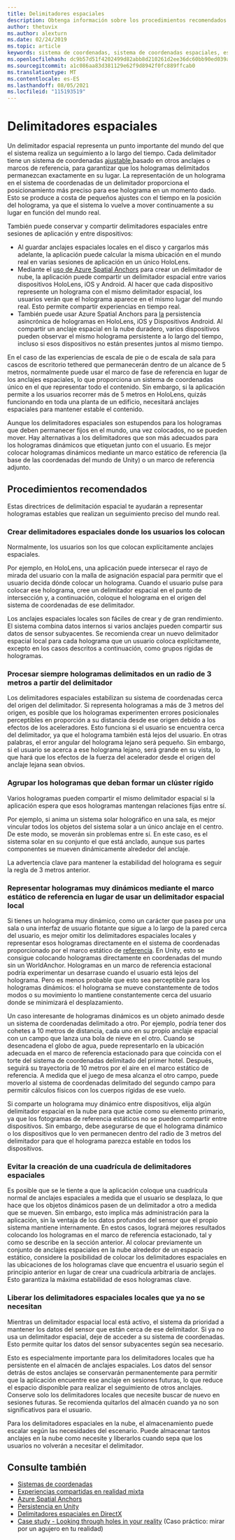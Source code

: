 ```yaml
---
title: Delimitadores espaciales
description: Obtenga información sobre los procedimientos recomendados para usar anclajes espaciales para representar hologramas estables en aplicaciones de realidad mixta.
author: thetuvix
ms.author: alexturn
ms.date: 02/24/2019
ms.topic: article
keywords: sistema de coordenadas, sistema de coordenadas espaciales, escala mundial, mundo, escala, posición, orientación, delimitador, delimitador espacial, bloqueado por el mundo, bloqueo mundial, persistencia, uso compartido, casco de realidad mixta, casco de realidad mixta de windows, casco de realidad virtual, HoloLens
ms.openlocfilehash: dc9b57d51f4202499d82abb8d210261d2ee36dc60bb90ed039a7554f82af79a0
ms.sourcegitcommit: a1c086aa83d381129e62f9d8942f0fc889ffcab0
ms.translationtype: MT
ms.contentlocale: es-ES
ms.lasthandoff: 08/05/2021
ms.locfileid: "115193519"
---
```

# <a name="spatial-anchors"></a>Delimitadores espaciales

Un delimitador espacial representa un punto importante del mundo del que el sistema realiza un seguimiento a lo largo del tiempo. Cada delimitador tiene un sistema de coordenadas [ajustable,](coordinate-systems.md)basado en otros anclajes o marcos de referencia, para garantizar que los hologramas delimitados permanezcan exactamente en su lugar.  La representación de un holograma en el sistema de coordenadas de un delimitador proporciona el posicionamiento más preciso para ese holograma en un momento dado. Esto se produce a costa de pequeños ajustes con el tiempo en la posición del holograma, ya que el sistema lo vuelve a mover continuamente a su lugar en función del mundo real.

También puede conservar y compartir delimitadores espaciales entre sesiones de aplicación y entre dispositivos:
* Al guardar anclajes espaciales locales en el disco y cargarlos más adelante, la aplicación puede calcular la misma ubicación en el mundo real en varias sesiones de aplicación en un único HoloLens.
* Mediante el <a href="/azure/spatial-anchors/overview" target="_blank">uso de Azure Spatial Anchors</a> para crear un delimitador de nube, la aplicación puede compartir un delimitador espacial entre varios dispositivos HoloLens, iOS y Android. Al hacer que cada dispositivo represente un holograma con el mismo delimitador espacial, los usuarios verán que el holograma aparece en el mismo lugar del mundo real. Esto permite compartir experiencias en tiempo real.
* También puede usar Azure Spatial Anchors para <a href="/azure/spatial-anchors/overview" target="_blank">la</a> persistencia asincrónica de hologramas en HoloLens, iOS y Dispositivos Android. Al compartir un anclaje espacial en la nube duradero, varios dispositivos pueden observar el mismo holograma persistente a lo largo del tiempo, incluso si esos dispositivos no están presentes juntos al mismo tiempo.

En el caso de las experiencias de escala de pie o de escala de sala para [](coordinate-systems.md#stage-frame-of-reference) cascos de escritorio tethered que permanecerán dentro de un alcance de 5 metros, normalmente puede usar el marco de fase de referencia en lugar de los anclajes espaciales, lo que proporciona un sistema de coordenadas único en el que representar todo el contenido. Sin embargo, si la aplicación permite a los usuarios recorrer más de 5 metros en HoloLens, quizás funcionando en toda una planta de un edificio, necesitará anclajes espaciales para mantener estable el contenido.

Aunque los delimitadores espaciales son estupendos para los hologramas que deben permanecer fijos en el mundo, una vez colocados, no se pueden mover. Hay alternativas a los delimitadores que son más adecuados para los hologramas dinámicos que etiquetan junto con el usuario. Es mejor colocar hologramas dinámicos mediante un marco estático de referencia (la base de las coordenadas del mundo de Unity) o un marco de referencia adjunto.

## <a name="best-practices"></a>Procedimientos recomendados

Estas directrices de delimitación espacial te ayudarán a representar hologramas estables que realizan un seguimiento preciso del mundo real.

### <a name="create-spatial-anchors-where-users-place-them"></a>Crear delimitadores espaciales donde los usuarios los colocan

Normalmente, los usuarios son los que colocan explícitamente anclajes espaciales.

Por ejemplo, en HoloLens, una aplicación puede intersecar el [](spatial-mapping.md) rayo de mirada del usuario con la malla de asignación espacial para permitir que el usuario decida dónde colocar un holograma. [](gaze-and-commit.md) Cuando el usuario pulse para colocar ese holograma, cree un delimitador espacial en el punto de intersección y, a continuación, coloque el holograma en el origen del sistema de coordenadas de ese delimitador.

Los anclajes espaciales locales son fáciles de crear y de gran rendimiento. El sistema combina datos internos si varios anclajes pueden compartir sus datos de sensor subyacentes. Se recomienda crear un nuevo delimitador espacial local para cada holograma que un usuario coloca explícitamente, excepto en los casos descritos a continuación, como grupos rígidas de hologramas.

### <a name="always-render-anchored-holograms-within-3-meters-of-their-anchor"></a>Procesar siempre hologramas delimitados en un radio de 3 metros a partir del delimitador

Los delimitadores espaciales estabilizan su sistema de coordenadas cerca del origen del delimitador. Si representa hologramas a más de 3 metros del origen, es posible que los hologramas experimenten errores posicionales perceptibles en proporción a su distancia desde ese origen debido a los efectos de los aceleradores. Esto funciona si el usuario se encuentra cerca del delimitador, ya que el holograma también está lejos del usuario. En otras palabras, el error angular del holograma lejano será pequeño. Sin embargo, si el usuario se acerca a ese holograma lejano, será grande en su vista, lo que hará que los efectos de la fuerza del acelerador desde el origen del anclaje lejana sean obvios.

### <a name="group-holograms-that-should-form-a-rigid-cluster"></a>Agrupar los hologramas que deban formar un clúster rígido

Varios hologramas pueden compartir el mismo delimitador espacial si la aplicación espera que esos hologramas mantengan relaciones fijas entre sí.

Por ejemplo, si anima un sistema solar holográfico en una sala, es mejor vincular todos los objetos del sistema solar a un único anclaje en el centro. De este modo, se moverán sin problemas entre sí. En este caso, es el sistema solar en su conjunto el que está anclado, aunque sus partes componentes se mueven dinámicamente alrededor del anclaje.

La advertencia clave para mantener la estabilidad del holograma es seguir la regla de 3 metros anterior.

### <a name="render-highly-dynamic-holograms-using-the-stationary-frame-of-reference-instead-of-a-local-spatial-anchor"></a>Representar hologramas muy dinámicos mediante el marco estático de referencia en lugar de usar un delimitador espacial local

Si tienes un holograma muy dinámico, como un carácter que pasea por una sala o una interfaz de usuario flotante que sigue a lo largo de la pared cerca del usuario, es mejor omitir los delimitadores espaciales locales y representar esos hologramas directamente en el sistema de coordenadas proporcionado por el marco estático de [referencia](coordinate-systems.md#stationary-frame-of-reference). En Unity, esto se consigue colocando hologramas directamente en coordenadas del mundo sin un WorldAnchor. Hologramas en un marco de referencia estacional podría experimentar un desarrase cuando el usuario está lejos del holograma. Pero es menos probable que esto sea perceptible para los hologramas dinámicos: el holograma se mueve constantemente de todos modos o su movimiento lo mantiene constantemente cerca del usuario donde se minimizará el desplazamiento.

Un caso interesante de hologramas dinámicos es un objeto animado desde un sistema de coordenadas delimitado a otro. Por ejemplo, podría tener dos cohetes a 10 metros de distancia, cada uno en su propio anclaje espacial con un campo que lanza una bola de nieve en el otro. Cuando se desencadena el globo de agua, puede representarlo en la ubicación adecuada en el marco de referencia estacionado para que coincida con el torte del sistema de coordenadas delimitado del primer hotel. Después, seguirá su trayectoria de 10 metros por el aire en el marco estático de referencia. A medida que el juego de mesa alcanza el otro campo, puede moverlo al sistema de coordenadas delimitado del segundo campo para permitir cálculos físicos con los cuerpos rígidas de ese vuelo.

Si comparte un holograma muy dinámico entre dispositivos, elija algún delimitador espacial en la nube para que actúe como su elemento primario, ya que los fotogramas de referencia estáticos no se pueden compartir entre dispositivos.  Sin embargo, debe asegurarse de que el holograma dinámico o los dispositivos que lo ven permanecen dentro del radio de 3 metros del delimitador para que el holograma parezca estable en todos los dispositivos.

### <a name="avoid-creating-a-grid-of-spatial-anchors"></a>Evitar la creación de una cuadrícula de delimitadores espaciales

Es posible que se le tiente a que la aplicación coloque una cuadrícula normal de anclajes espaciales a medida que el usuario se desplaza, lo que hace que los objetos dinámicos pasen de un delimitador a otro a medida que se mueven. Sin embargo, esto implica más administración para la aplicación, sin la ventaja de los datos profundos del sensor que el propio sistema mantiene internamente. En estos casos, logrará mejores resultados colocando los hologramas en el marco de referencia estacionado, tal y como se describe en la sección anterior.
Al colocar previamente un conjunto de anclajes espaciales en la nube alrededor de un espacio estático, considere la posibilidad de colocar los delimitadores espaciales en las ubicaciones de los hologramas clave que encuentra el usuario según el principio anterior en lugar de crear una cuadrícula arbitraria de anclajes. Esto garantiza la máxima estabilidad de esos hologramas clave.

### <a name="release-local-spatial-anchors-you-no-longer-need"></a>Liberar los delimitadores espaciales locales que ya no se necesitan

Mientras un delimitador espacial local está activo, el sistema da prioridad a mantener los datos del sensor que están cerca de ese delimitador. Si ya no usa un delimitador espacial, deje de acceder a su sistema de coordenadas. Esto permite quitar los datos del sensor subyacentes según sea necesario.

Esto es especialmente importante para los delimitadores locales que ha persistente en el almacén de anclajes espaciales. Los datos del sensor detrás de estos anclajes se conservarán permanentemente para permitir que la aplicación encuentre ese anclaje en sesiones futuras, lo que reduce el espacio disponible para realizar el seguimiento de otros anclajes. Conserve solo los delimitadores locales que necesite buscar de nuevo en sesiones futuras. Se recomienda quitarlos del almacén cuando ya no son significativos para el usuario.

Para los delimitadores espaciales en la nube, el almacenamiento puede escalar según las necesidades del escenario. Puede almacenar tantos anclajes en la nube como necesite y liberarlos cuando sepa que los usuarios no volverán a necesitar el delimitador.

## <a name="see-also"></a>Consulte también

* [Sistemas de coordenadas](coordinate-systems.md)
* [Experiencias compartidas en realidad mixta](../develop/platform-capabilities-and-apis/shared-experiences-in-mixed-reality.md)
* <a href="/azure/spatial-anchors" target="_blank">Azure Spatial Anchors</a>
* [Persistencia en Unity](../develop/unity/persistence-in-unity.md)
* [Delimitadores espaciales en DirectX](../develop/native/coordinate-systems-in-directx.md#place-holograms-in-the-world-using-spatial-anchors)
* [Case study - Looking through holes in your reality](../out-of-scope/case-study-looking-through-holes-in-your-reality.md) (Caso práctico: mirar por un agujero en tu realidad)
